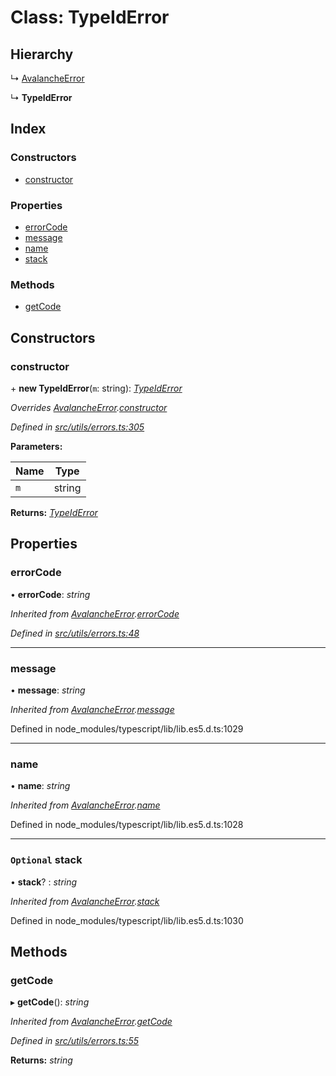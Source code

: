# Class: TypeIdError

## Hierarchy

↳ [AvalancheError](src_utils.avalancheerror)

↳ **TypeIdError**

## Index

### Constructors

- [constructor](src_utils.typeiderror#constructor)

### Properties

- [errorCode](src_utils.typeiderror#errorcode)
- [message](src_utils.typeiderror#message)
- [name](src_utils.typeiderror#name)
- [stack](src_utils.typeiderror#optional-stack)

### Methods

- [getCode](src_utils.typeiderror#getcode)

## Constructors

### constructor

\+ **new TypeIdError**(`m`: string): _[TypeIdError](src_utils.typeiderror)_

_Overrides [AvalancheError](src_utils.avalancheerror).[constructor](src_utils.avalancheerror#constructor)_

_Defined in [src/utils/errors.ts:305](https://github.com/chain4travel/caminojs/blob/3883166/src/utils/errors.ts#L305)_

**Parameters:**

| Name | Type   |
| ---- | ------ |
| `m`  | string |

**Returns:** _[TypeIdError](src_utils.typeiderror)_

## Properties

### errorCode

• **errorCode**: _string_

_Inherited from [AvalancheError](src_utils.avalancheerror).[errorCode](src_utils.avalancheerror#errorcode)_

_Defined in [src/utils/errors.ts:48](https://github.com/chain4travel/caminojs/blob/3883166/src/utils/errors.ts#L48)_

---

### message

• **message**: _string_

_Inherited from [AvalancheError](src_utils.avalancheerror).[message](src_utils.avalancheerror#message)_

Defined in node_modules/typescript/lib/lib.es5.d.ts:1029

---

### name

• **name**: _string_

_Inherited from [AvalancheError](src_utils.avalancheerror).[name](src_utils.avalancheerror#name)_

Defined in node_modules/typescript/lib/lib.es5.d.ts:1028

---

### `Optional` stack

• **stack**? : _string_

_Inherited from [AvalancheError](src_utils.avalancheerror).[stack](src_utils.avalancheerror#optional-stack)_

Defined in node_modules/typescript/lib/lib.es5.d.ts:1030

## Methods

### getCode

▸ **getCode**(): _string_

_Inherited from [AvalancheError](src_utils.avalancheerror).[getCode](src_utils.avalancheerror#getcode)_

_Defined in [src/utils/errors.ts:55](https://github.com/chain4travel/caminojs/blob/3883166/src/utils/errors.ts#L55)_

**Returns:** _string_
